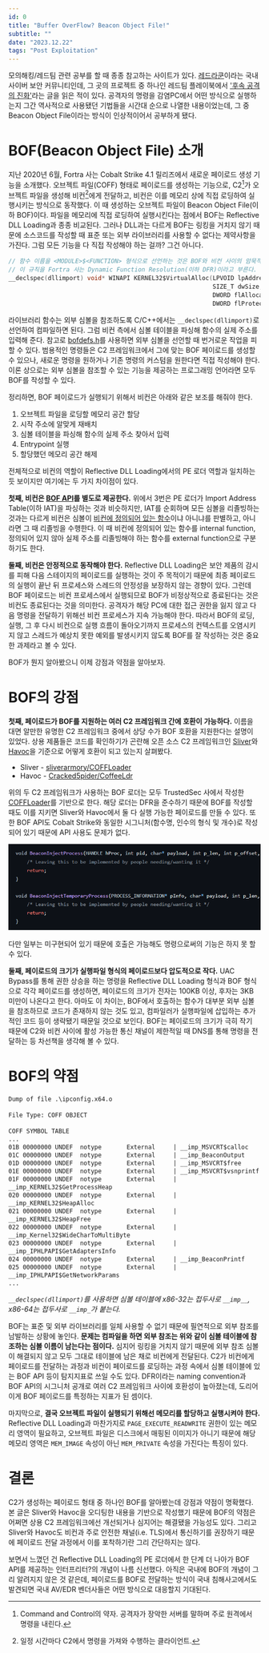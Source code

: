 ```yaml
---
id: 0
title: "Buffer OverFlow? Beacon Object File!"
subtitle: ""
date: "2023.12.22"
tags: "Post Exploitation"
---
```


모의해킹/레드팀 관련 공부를 할 때 종종 참고하는 사이트가 있다. [레드라쿤](https://www.redraccoon.kr/)이라는 국내 사이버 보안 커뮤니티인데, 그 곳의 프로젝트 중 하나인 레드팀 플레이북에서 ['후속 공격의 진화'](https://www.레드팀.com/post-exploitation/evolution-of-postex)라는 글을 읽은 적이 있다. 공격자의 명령을 감염PC에서 어떤 방식으로 실행하는지 그간 역사적으로 사용됐던 기법들을 시간대 순으로 나열한 내용이었는데, 그 중 Beacon Object File이라는 방식이 인상적이어서 공부하게 됐다.

# BOF(Beacon Object File) 소개

지난 2020년 6월, Fortra 사는 Cobalt Strike 4.1 릴리즈에서 새로운 페이로드 생성 기능을 소개했다. 오브젝트 파일(COFF) 형태로 페이로드를 생성하는 기능으로, C2[^1]가 오브젝트 파일을 생성해 비컨[^2]에게 전달하고, 비컨은 이를 메모리 상에 직접 로딩하여 실행시키는 방식으로 동작했다. 이 때 생성하는 오브젝트 파일이 Beacon Object File(이하 BOF)이다. 파일을 메모리에 직접 로딩하여 실행시킨다는 점에서 BOF는 Reflective DLL Loading과 종종 비교된다. 그러나 DLL과는 다르게 BOF는 링킹을 거치지 않기 때문에 소스코드를 작성할 때 표준 또는 외부 라이브러리를 사용할 수 없다는 제약사항을 가진다. 그럼 모든 기능을 다 직접 작성해야 하는 걸까? 그건 아니다. 

```c
// 함수 이름을 <MODULE>$<FUNCTION> 형식으로 선언하는 것은 BOF와 비컨 사이의 암묵적인 규칙!
// 이 규칙을 Fortra 사는 Dynamic Function Resolution(이하 DFR)이라고 부른다.
__declspec(dllimport) void* WINAPI KERNEL32$VirtualAlloc(LPVOID lpAddress, 
                                                         SIZE_T dwSize, 
                                                         DWORD flAllocationType, 
                                                         DWORD flProtect);
```

라이브러리 함수는 외부 심볼을 참조하도록 C/C++에서는 `__declspec(dllimport)`로 선언하여 컴파일하면 된다. 그럼 비컨 측에서 심볼 테이블을 파싱해 함수의 실제 주소를 입력해 준다. 참고로 [bofdefs.h](https://github.com/trustedsec/CS-Situational-Awareness-BOF/blob/master/src/common/bofdefs.h)를 사용하면 외부 심볼을 선언할 때 번거로운 작업을 피할 수 있다. 범용적인 명령들은 C2 프레임워크에서 그에 맞는 BOF 페이로드를 생성할 수 있으나, 새로운 명령을 원하거나 기존 명령의 커스텀을 원한다면 직접 작성해야 한다. 이론 상으로는 외부 심볼을 참조할 수 있는 기능을 제공하는 프로그래밍 언어라면 모두 BOF를 작성할 수 있다. 

정리하면, BOF 페이로드가 실행되기 위해서 비컨은 아래와 같은 보조를 해줘야 한다.

1. 오브젝트 파일을 로딩할 메모리 공간 할당 
2. 시작 주소에 알맞게 재배치
3. 심볼 테이블을 파싱해 함수의 실제 주소 찾아서 입력
4. Entrypoint 실행
5. 할당했던 메모리 공간 해제

전체적으로 비컨의 역할이 Reflective DLL Loading에서의 PE 로더 역할과 일치하는 듯 보이지만 여기에는 두 가지 차이점이 있다.

**첫째, 비컨은 [BOF API](https://hstechdocs.helpsystems.com/manuals/cobaltstrike/current/userguide/content/topics/beacon-object-files_bof-c-api.htm)를 별도로 제공한다.** 위에서 3번은 PE 로더가 Import Address Table(이하 IAT)을 파싱하는 것과 비슷하지만, IAT를 순회하며 모든 심볼을 리졸빙하는 것과는 다르게 비컨은 심볼이 [비컨에 정의되어 있는 함수](https://github.com/trustedsec/COFFLoader/blob/main/beacon_compatibility.c#L28-L59)이냐 아니냐를 판별하고, 아니라면 그 때 리졸빙을 수행한다. 이 때 비컨에 정의되어 있는 함수를 internal function, 정의되어 있지 않아 실제 주소를 리졸빙해야 하는 함수를 external function으로 구분하기도 한다.

**둘째, 비컨은 안정적으로 동작해야 한다.** Reflective DLL Loading은 보안 제품의 감시를 피해 다음 스테이지의 페이로드를 실행하는 것이 주 목적이기 때문에 최종 페이로드의 실행이 끝난 뒤 프로세스와 스레드의 안정성을 보장하지 않는 경향이 있다. 그런데 BOF 페이로드는 비컨 프로세스에서 실행되므로 BOF가 비정상적으로 종료된다는 것은 비컨도 종료된다는 것을 의미한다. 공격자가 해당 PC에 대한 접근 권한을 잃지 않고 다음 명령을 전달하기 위해선 비컨 프로세스가 지속 가능해야 한다. 따라서 BOF의 로딩, 실행, 그 후 다시 비컨으로 실행 흐름이 돌아오기까지 프로세스의 컨텍스트를 오염시키지 않고 스레드가 예상치 못한 예외를 발생시키지 않도록 BOF를 잘 작성하는 것은 중요한 과제라고 볼 수 있다. 

BOF가 뭔지 알아봤으니 이제 강점과 약점을 알아보자.

# BOF의 강점 

**첫째, 페이로드가 BOF를 지원하는 여러 C2 프레임워크 간에 호환이 가능하다.** 이름을 대면 알만한 유명한 C2 프레임워크 중에서 상당 수가 BOF 호환을 지원한다는 설명이 있었다. 상용 제품들은 코드를 확인하기가 곤란해 오픈 소스 C2 프레임워크인 [Sliver](https://github.com/BishopFox/sliver)와 [Havoc](https://github.com/HavocFramework/Havoc)을 기준으로 어떻게 호환이 되고 있는지 살펴봤다.

- Sliver - [sliverarmory/COFFLoader](https://github.com/sliverarmory/COFFLoader)
- Havoc - [Cracked5pider/CoffeeLdr](https://github.com/Cracked5pider/CoffeeLdr)

위의 두 C2 프레임워크가 사용하는 BOF 로더는 모두 TrustedSec 사에서 작성한 [COFFLoader](https://github.com/trustedsec/COFFLoader)를 기반으로 한다. 해당 로더는 DFR을 준수하기 때문에 BOF를 작성할 때도 이를 지키면 Sliver와 Havoc에서 둘 다 실행 가능한 페이로드를 만들 수 있다. 또한 BOF API도 Cobalt Strike와 동일한 시그니처(함수명, 인수의 형식 및 개수)로 작성되어 있기 때문에 API 사용도 문제가 없다. 

![image0](/images/bof_api_not_implemented.png)

다만 일부는 미구현되어 있기 때문에 호출은 가능해도 명령으로써의 기능은 하지 못 할 수 있다.

**둘째, 페이로드의 크기가 실행파일 형식의 페이로드보다 압도적으로 작다.** UAC Bypass를 통해 권한 상승을 하는 명령을 Reflective DLL Loading 형식과 BOF 형식으로 각각 페이로드를 생성하면, 페이로드의 크기가 전자는 100KB 이상, 후자는 3KB 미만이 나온다고 한다. 아마도 이 차이는, BOF에서 호출하는 함수가 대부분 외부 심볼을 참조하므로 코드가 존재하지 않는 것도 있고, 컴파일러가 실행파일에 삽입하는 추가적인 코드 등이 생략됐기 때문일 것으로 보인다. BOF는 페이로드의 크기가 극히 작기 때문에 C2와 비컨 사이에 활성 가능한 통신 채널이 제한적일 때 DNS를 통해 명령을 전달하는 등 차선책을 생각해 볼 수 있다.

# BOF의 약점 

```
Dump of file .\ipconfig.x64.o

File Type: COFF OBJECT

COFF SYMBOL TABLE
...
01B 00000000 UNDEF  notype       External     | __imp_MSVCRT$calloc
01C 00000000 UNDEF  notype       External     | __imp_BeaconOutput
01D 00000000 UNDEF  notype       External     | __imp_MSVCRT$free
01E 00000000 UNDEF  notype       External     | __imp_MSVCRT$vsnprintf
01F 00000000 UNDEF  notype       External     | __imp_KERNEL32$GetProcessHeap
020 00000000 UNDEF  notype       External     | __imp_KERNEL32$HeapAlloc
021 00000000 UNDEF  notype       External     | __imp_KERNEL32$HeapFree
022 00000000 UNDEF  notype       External     | __imp_Kernel32$WideCharToMultiByte
023 00000000 UNDEF  notype       External     | __imp_IPHLPAPI$GetAdaptersInfo
024 00000000 UNDEF  notype       External     | __imp_BeaconPrintf
025 00000000 UNDEF  notype       External     | __imp_IPHLPAPI$GetNetworkParams
...
```
*`__declspec(dllimport)`를 사용하면 심볼 테이블에 x86-32는 접두사로 `__imp__`, x86-64는 접두사로 `__imp_`가 붙는다.*

BOF는 표준 및 외부 라이브러리를 일체 사용할 수 없기 때문에 필연적으로 외부 참조를 남발하는 상황에 놓인다. **문제는 컴파일을 하면 외부 참조는 위와 같이 심볼 테이블에 참조하는 심볼 이름이 남는다는 점이다.** 심지어 링킹을 거치지 않기 때문에 외부 참조 심볼이 해결되지 않고 모두 그대로 테이블에 남은 채로 비컨에게 전달된다. C2가 비컨에게 페이로드를 전달하는 과정과 비컨이 페이로드를 로딩하는 과정 속에서 심볼 테이블에 있는 BOF API 등이 탐지지표로 쓰일 수도 있다. DFR이라는 naming convention과 BOF API의 시그니처 공개로 여러 C2 프레임워크 사이에 호환성이 높아졌는데, 도리어 이게 BOF 페이로드를 특정하는 지표가 된 셈이다.

마지막으로, **결국 오브젝트 파일이 실행되기 위해선 메모리를 할당하고 실행시켜야 한다.** Reflective DLL Loading과 마찬가지로 `PAGE_EXECUTE_READWRITE` 권한이 있는 메모리 영역이 필요하고, 오브젝트 파일은 디스크에서 매핑된 이미지가 아니기 때문에 해당 메모리 영역은 `MEM_IMAGE` 속성이 아닌 `MEM_PRIVATE` 속성을 가진다는 특징이 있다. 

# 결론

C2가 생성하는 페이로드 형태 중 하나인 BOF를 알아봤는데 강점과 약점이 명확했다. 본 글은 Sliver와 Havoc을 오디팅한 내용을 기반으로 작성했기 때문에 BOF의 약점은 어쩌면 상용 C2 프레임워크에선 개선되거나 심지어는 해결됐을 가능성도 있다. 그리고 Sliver와 Havoc도 비컨과 주로 안전한 채널(i.e. TLS)에서 통신하기를 권장하기 때문에 페이로드 전달 과정에서 이를 포착하기란 그리 간단하지는 않다. 

보면서 느꼈던 건 Reflective DLL Loading의 PE 로더에서 한 단계 더 나아가 BOF API를 제공하는 인터프리터?의 개념이 나름 신선했다. 아직은 국내에 BOF의 개념이 그리 알려지지 않은 것 같은데, 페이로드를 BOF로 전달하는 방식이 국내 침해사고에서도 발견되면 국내 AV/EDR 벤더사들은 어떤 방식으로 대응할지 기대된다.

[^1]: Command and Control의 약자. 공격자가 장악한 서버를 말하며 주로 원격에서 명령을 내린다.
[^2]: 일정 시간마다 C2에서 명령을 가져와 수행하는 클라이언트.